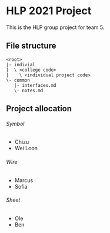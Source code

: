 # HLP 2021 Project
This is the HLP group project for team 5.

## File structure
    <root>
    |- indivial
    |  \ <college code>
    |    \ <individual project code>
    \- common
       |- interfaces.md
       \- notes.md
   
## Project allocation
###### Symbol
  * Chizu
  * Wei Loon
###### Wire
  * Marcus
  * Sofia
###### Sheet
  * Ole
  * Ben
